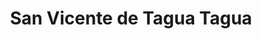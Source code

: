 ---
title: San Vicente de Tagua Tagua
url: /san-vicente-de-tagua-tagua/
latitude: -34.437
longitude: -71.076
---